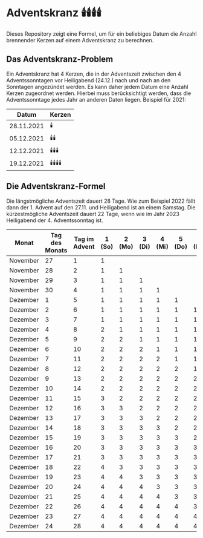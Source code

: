 # Adventskranz 🕯️🕯️🕯️🕯️

Dieses Repository zeigt eine Formel, um für ein beliebiges Datum die Anzahl brennender Kerzen auf einem Adventskranz zu berechnen.

## Das Adventskranz-Problem
Ein Adventskranz hat 4 Kerzen, die in der Adventszeit zwischen den 4 Adventssonntagen vor Heiligabend (24.12.) nach und nach an den Sonntagen angezündet werden. Es kann daher jedem Datum eine Anzahl Kerzen zugeordnet werden. Hierbei muss berücksichtigt werden, dass die Adventssonntage jedes Jahr an anderen Daten liegen. 
Beispiel für 2021:

| Datum      | Kerzen |
|------------|--------|
| 28.11.2021 | 🕯️     |  
| 05.12.2021 | 🕯️🕯️   |   
| 12.12.2021 | 🕯️🕯️🕯️  |   
| 19.12.2021 | 🕯️🕯️🕯️🕯️ |   

## Die Adventskranz-Formel
Die längstmögliche Adventszeit dauert 28 Tage. Wie zum Beispiel 2022 fällt dann der 1. Advent auf den 27.11. und Heiligabend ist an einem Samstag. Die kürzestmögliche Adventszeit dauert 22 Tage, wenn wie im Jahr 2023 Heiligabend der 4. Adventssonntag ist.


| Monat    | Tag des Monats | Tag im Advent | 1 (So) | 2 (Mo) | 3 (Di) | 4 (Mi) | 5 (Do) | 6 (Fr) | 7 (Sa) |
|----------|----------------|---------------|--------|--------|--------|--------|--------|--------|--------|
| November | 27             | 1             | 1      |        |        |        |        |        |        |
| November | 28             | 2             | 1      | 1      |        |        |        |        |        |
| November | 29             | 3             | 1      | 1      | 1      |        |        |        |        |
| November | 30             | 4             | 1      | 1      | 1      | 1      |        |        |        |
| Dezember | 1              | 5             | 1      | 1      | 1      | 1      | 1      |        |        |
| Dezember | 2              | 6             | 1      | 1      | 1      | 1      | 1      | 1      |        |
| Dezember | 3              | 7             | 1      | 1      | 1      | 1      | 1      | 1      | 1      |
| Dezember | 4              | 8             | 2      | 1      | 1      | 1      | 1      | 1      | 1      |
| Dezember | 5              | 9             | 2      | 2      | 1      | 1      | 1      | 1      | 1      |
| Dezember | 6              | 10            | 2      | 2      | 2      | 1      | 1      | 1      | 1      |
| Dezember | 7              | 11            | 2      | 2      | 2      | 2      | 1      | 1      | 1      |
| Dezember | 8              | 12            | 2      | 2      | 2      | 2      | 2      | 1      | 1      |
| Dezember | 9              | 13            | 2      | 2      | 2      | 2      | 2      | 2      | 1      |
| Dezember | 10             | 14            | 2      | 2      | 2      | 2      | 2      | 2      | 2      |
| Dezember | 11             | 15            | 3      | 2      | 2      | 2      | 2      | 2      | 2      |
| Dezember | 12             | 16            | 3      | 3      | 2      | 2      | 2      | 2      | 2      |
| Dezember | 13             | 17            | 3      | 3      | 3      | 2      | 2      | 2      | 2      |
| Dezember | 14             | 18            | 3      | 3      | 3      | 3      | 2      | 2      | 2      |
| Dezember | 15             | 19            | 3      | 3      | 3      | 3      | 3      | 2      | 2      |
| Dezember | 16             | 20            | 3      | 3      | 3      | 3      | 3      | 3      | 2      |
| Dezember | 17             | 21            | 3      | 3      | 3      | 3      | 3      | 3      | 3      |
| Dezember | 18             | 22            | 4      | 3      | 3      | 3      | 3      | 3      | 3      |
| Dezember | 19             | 23            | 4      | 4      | 3      | 3      | 3      | 3      | 3      |
| Dezember | 20             | 24            | 4      | 4      | 4      | 3      | 3      | 3      | 3      |
| Dezember | 21             | 25            | 4      | 4      | 4      | 4      | 3      | 3      | 3      |
| Dezember | 22             | 26            | 4      | 4      | 4      | 4      | 4      | 3      | 3      |
| Dezember | 23             | 27            | 4      | 4      | 4      | 4      | 4      | 4      | 3      |
| Dezember | 24             | 28            | 4      | 4      | 4      | 4      | 4      | 4      | 4      |
